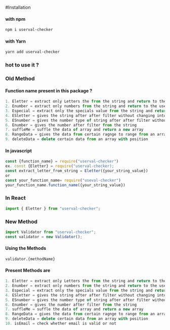 ﻿﻿#Installation

#### with npm

```sh
npm i userval-checker
```

#### with Yarn

```sh
yarn add userval-checker
```

### hot to use it ?

### Old Method

#### Function name present in this package ?

```js
1. Eletter = extract only Letters the from the string and return to the user
2. Enumber = extract only numbers from the string and return to the user
3. Especial = extract only the specials value from the string and return to the user
4. ESletter = gives the string after after filter without changing into upper or lowercase
5. ESnumber = gives the number type of string after after filter without changing into number
6. Enumber = gives the number after filter from the string
7. suffleMe = suffle the data of array and return a new array
8. RangeData = gives the data from certain ragnge to range from an array
9. deleteData = delete certain data from an array with position
```

#### In javascript

```js
const {function_name} = require("userval-checker")
ex. const {Eletter} = require("userval-checker);
const extract_letter_from_string = Eletter({your_string_value})
or
const your_function_name= require("useval-checker")
your_function_name.function_name({your_string_value})
```

### In React

```js
import { Eletter } from "userval-checker";
```

### New Method

```js
import Validator from "userval-checker";
const validator = new Validator();
```

#### Using the Methods

    validator.{methodName}

#### Present Methods are

```js
1. Eletter = extract only Letters the from the string and return to the user
2. Enumber = extract only numbers from the string and return to the user
3. Especial = extract only the specials value from the string and return to the user
4. ESletter = gives the string after after filter without changing into upper or lowercase
5. ESnumber = gives the number type of string after after filter without changing into number
6. Enumber = gives the number after filter from the string
7. suffleMe = suffle the data of array and return a new array
8. RangeData = gives the data from certain ragnge to range from an array
9. deleteData = delete certain data from an array with position
10. isEmail = check whether email is valid or not
```
